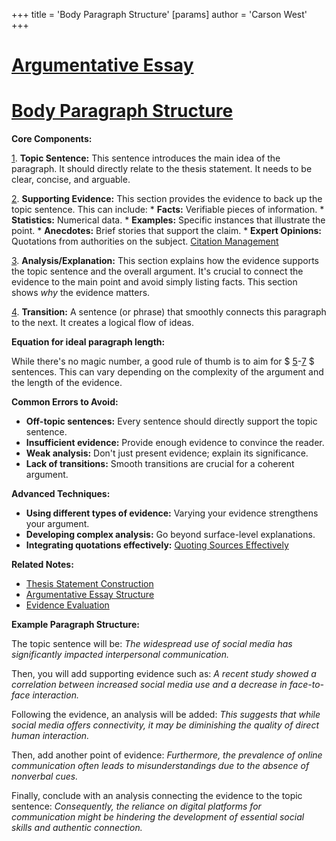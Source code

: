 +++
 title = 'Body Paragraph Structure'
[params]
	author = 'Carson West'
+++
# [Argumentative Essay](./../argumentative-essay/)
# [Body Paragraph Structure](./../body-paragraph-structure/)

**Core Components:**

[1](./../1/). **Topic Sentence:**  This sentence introduces the main idea of the paragraph. It should directly relate to the thesis statement.  It needs to be clear, concise, and arguable.

[2](./../2/). **Supporting Evidence:** This section provides the evidence to back up the topic sentence. This can include:
    * **Facts:**  Verifiable pieces of information.
    * **Statistics:** Numerical data.
    * **Examples:** Specific instances that illustrate the point.
    * **Anecdotes:** Brief stories that support the claim.
    * **Expert Opinions:** Quotations from authorities on the subject.  [Citation Management](./../citation-management/)

[3](./../3/). **Analysis/Explanation:** This section explains how the evidence supports the topic sentence and the overall argument. It's crucial to connect the evidence to the main point and avoid simply listing facts.  This section shows *why* the evidence matters.

[4](./../4/). **Transition:**  A sentence (or phrase) that smoothly connects this paragraph to the next.  It creates a logical flow of ideas.


**Equation for ideal paragraph length:**

While there's no magic number, a good rule of thumb is to aim for  $ [5](./../5/)-[7](./../7/) $  sentences.  This can vary depending on the complexity of the argument and the length of the evidence.


**Common Errors to Avoid:**

* **Off-topic sentences:**  Every sentence should directly support the topic sentence.
* **Insufficient evidence:**  Provide enough evidence to convince the reader.
* **Weak analysis:**  Don't just present evidence; explain its significance.
* **Lack of transitions:**  Smooth transitions are crucial for a coherent argument.


**Advanced Techniques:**

* **Using different types of evidence:** Varying your evidence strengthens your argument.
* **Developing complex analysis:**  Go beyond surface-level explanations.
* **Integrating quotations effectively:** [Quoting Sources Effectively](./../quoting-sources-effectively/)


**Related Notes:**

* [Thesis Statement Construction](./../thesis-statement-construction/)
* [Argumentative Essay Structure](./../argumentative-essay-structure/)
* [Evidence Evaluation](./../evidence-evaluation/)



**Example Paragraph Structure:**

The topic sentence will be:  *The widespread use of social media has significantly impacted interpersonal communication.*

Then, you will add supporting evidence such as:  *A recent study showed a correlation between increased social media use and a decrease in face-to-face interaction.*

Following the evidence, an analysis will be added:  *This suggests that while social media offers connectivity, it may be diminishing the quality of direct human interaction.*

Then, add another point of evidence: *Furthermore, the prevalence of online communication often leads to misunderstandings due to the absence of nonverbal cues.*

Finally, conclude with an analysis connecting the evidence to the topic sentence:  *Consequently, the reliance on digital platforms for communication might be hindering the development of essential social skills and authentic connection.*


